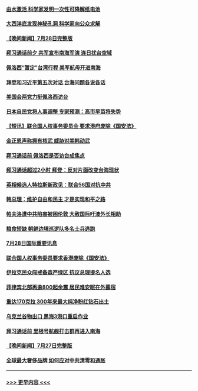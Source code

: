 #### [由水激活 科学家发明一次性可降解纸电池](../pages/prog202/a103490047.md?t=07291951) 
#### [大西洋底发现神秘孔洞 科学家向公众求解](../pages/prog202/a103490033.md?t=07291951) 
#### [【晚间新闻】7月28日完整版](../pages/prog202/a103489823.md?t=07291951) 
#### [拜习通话前夕 共军宣布南海军演 连日扰台空域](../pages/prog202/a103489870.md?t=07291951) 
#### [佩洛西“暂定”台湾行程 美军航母开进南海](../pages/prog202/a103489795.md?t=07291951) 
#### [拜登和习近平第五次对话 台海问题各说各话](../pages/prog202/a103489730.md?t=07291951) 
#### [美国会两党力挺佩洛西访台](../pages/prog202/a103489483.md?t=07291951) 
#### [日本自民党将人事调整 专家预测：高市早苗将失势](../pages/prog202/a103489578.md?t=07291951) 
#### [【短讯】联合国人权事务委员会 要求港府废除《国安法》](../pages/prog202/a103489552.md?t=07291951) 
#### [金正恩声称拥有核武 威胁对美韩动武](../pages/prog202/a103489556.md?t=07291951) 
#### [拜习通话前 佩洛西是否访台成焦点](../pages/prog202/a103489550.md?t=07291951) 
#### [拜习通话超过2小时 拜登：反对片面改变台海现状](../pages/prog202/a103489418.md?t=07291951) 
#### [英相候选人特拉斯新政见：联合56国对抗中共](../pages/prog202/a103489387.md?t=07291951) 
#### [韩总理：维护自由和民主 才是实现和平之路](../pages/prog202/a103489258.md?t=07291951) 
#### [帕夫洛遭中共陷害被困伦敦 大赦国际吁澳外长相助](../pages/prog202/a103489280.md?t=07291951) 
#### [粮食短缺 朝鲜边境巡逻队多名士兵逃跑](../pages/prog202/a103489277.md?t=07291951) 
#### [7月28日国际重要讯息](../pages/prog202/a103489245.md?t=07291951) 
#### [联合国人权事务委员要求香港废除《国安法》](../pages/prog202/a103489229.md?t=07291951) 
#### [伊拉克民众闯戒备森严绿区 抗议总理提名人选](../pages/prog202/a103489181.md?t=07291951) 
#### [菲律宾北部再逾800起余震 居民难安眠在外露宿](../pages/prog202/a103489163.md?t=07291951) 
#### [重达170克拉 300年来最大纯净粉红钻石出土](../pages/prog202/a103489142.md?t=07291951) 
#### [乌克兰谷物出口 黑海3港口重启作业](../pages/prog202/a103489054.md?t=07291951) 
#### [拜习通话前 里根号航舰打击群再进入南海](../pages/prog202/a103488991.md?t=07291951) 
#### [【晚间新闻】7月27日完整版](../pages/prog202/a103488973.md?t=07291951) 
#### [全球最大奢侈品牌 如何应对中共清零和通胀](../pages/prog202/a103488770.md?t=07291951) 

----
#### [ >>> 更早内容 <<< ](../indexes/prog202-earlier.md)
